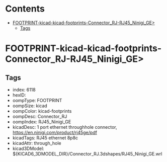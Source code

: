 



Contents
========

* [FOOTPRINT-kicad-kicad-footprints-Connector_RJ-RJ45_Ninigi_GE>](#footprint-kicad-kicad-footprints-connector_rj-rj45_ninigi_ge)
	* [Tags](#tags)

# FOOTPRINT-kicad-kicad-footprints-Connector_RJ-RJ45_Ninigi_GE>

## Tags

- index: 6118
- hexID: 
- oompType: FOOTPRINT
- oompSize: kicad
- oompColor: kicad-footprints
- oompDesc: Connector_RJ
- oompIndex: RJ45_Ninigi_GE
- kicadDesc: 1 port ethernet throughhole connector, https://en.ninigi.com/product/rj45ge/pdf
- kicadTags: RJ45 ethernet 8p8c
- kicadAttr: through_hole
- kicad3DModel: ${KICAD6_3DMODEL_DIR}/Connector_RJ.3dshapes/RJ45_Ninigi_GE.wrl
